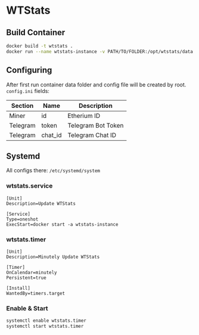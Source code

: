 # WTStats

## Build Container
```sh
docker build -t wtstats .
docker run --name wtstats-instance -v PATH/TO/FOLDER:/opt/wtstats/data wtstats
```

## Configuring
After first run container data folder and config file will be created by root. `config.ini` fields:

Section|Name|Description
---|---|---
Miner|id|Etherium ID
Telegram|token|Telegram Bot Token
Telegram|chat_id|Telegram Chat ID

## Systemd
All configs there: `/etc/systemd/system`

### wtstats.service
```editorconfig
[Unit]
Description=Update WTStats

[Service]
Type=oneshot
ExecStart=docker start -a wtstats-instance
```

### wtstats.timer
```editorconfig
[Unit]
Description=Minutely Update WTStats

[Timer]
OnCalendar=minutely
Persistent=true

[Install]
WantedBy=timers.target
```

### Enable & Start
```sh
systemctl enable wtstats.timer
systemctl start wtstats.timer
```
